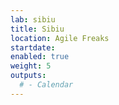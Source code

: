```yaml
---
lab: sibiu
title: Sibiu
location: Agile Freaks
startdate: 
enabled: true
weight: 5
outputs:
  # - Calendar
---
```

